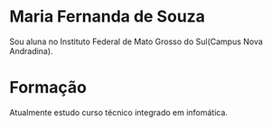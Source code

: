 # Maria Fernanda de Souza

Sou aluna no Instituto Federal de Mato Grosso do Sul(Campus Nova Andradina).

# Formação 
Atualmente estudo curso técnico integrado em infomática.
